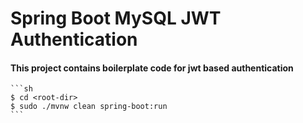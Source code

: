 # Spring Boot MySQL JWT Authentication
#### This project contains boilerplate code for jwt based authentication

    ```sh
    $ cd <root-dir>
    $ sudo ./mvnw clean spring-boot:run
    ```
